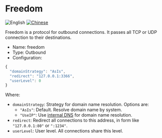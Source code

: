# Freedom

![English](../../resources/englishc.svg) [![Chinese](../../resources/chinese.svg)](https://www.v2ray.com/chapter_02/protocols/freedom.html)

Freedom is a protocol for outbound connections. It passes all TCP or UDP connection to their destinations.

* Name: freedom
* Type: Outbound
* Configuration:

```javascript
{
  "domainStrategy": "AsIs",
  "redirect": "127.0.0.1:3366",
  "userLevel": 0
}
```

Where:

* `domainStrategy`: Strategy for domain name resolution. Options are: 
  * `"AsIs"`: Default. Resolve domain name by system.
  * `"UseIP"`: Use [internal DNS](../04_dns.md) for domain name resolution.
* `redirect`: Redirect all connections to this address, in form like `"127.0.0.1:80"` or `":1234"`.
* `userLevel`: User level. All connections share this level.